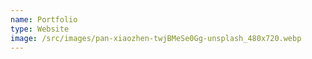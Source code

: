 ```yaml
---
name: Portfolio
type: Website
image: /src/images/pan-xiaozhen-twjBMeSe0Gg-unsplash_480x720.webp
---
```

